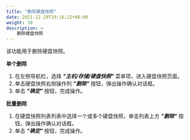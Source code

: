 ```yaml
---
title: "删除硬盘快照"
date: 2021-12-29T19:16:22+08:00
weight: 30
description: >
    删除硬盘快照
---
```


该功能用于删除硬盘快照。

**单个删除**

1. 在左侧导航栏，选择 **_"主机/存储/硬盘快照"_** 菜单项，进入硬盘快照页面。
2. 单击硬盘快照右侧操作列 **_"删除"_** 按钮，弹出操作确认对话框。
2. 单击 **_"确定"_** 按钮，完成操作。

**批量删除**

1. 在硬盘快照列表列表中选择一个或多个硬盘快照，单击列表上方 **_"删除"_** 按钮，弹出操作确认对话框。
2. 单击 **_"确定"_** 按钮，完成操作。